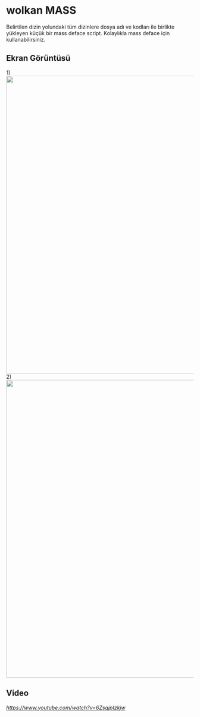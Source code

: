 # wolkan MASS
Belirtilen dizin yolundaki tüm dizinlere dosya adı ve kodları ile birlikte yükleyen küçük bir mass deface script. Kolaylıkla mass deface için kullanabilirsiniz.

## Ekran Görüntüsü
1)<br>
<img width="800" src="https://www.imagevisit.com/images/2022/01/14/1.png"/><br>
2)<br>
<img width="800" src="https://www.imagevisit.com/images/2022/01/14/2.png"/>

## Video
<u><i>https://www.youtube.com/watch?v=6ZsqjpIzkjw</u></i>
